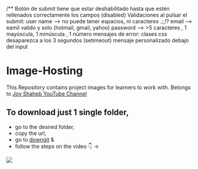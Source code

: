 /** Botón de submit tiene que estar deshabilitado hasta que estén rellenados correctamente los campos 
(disabled)
Validaciones al pulsar el submit:
    user name --> no puede tener espacios, ni caracteres .;,!?
    email --> eamil valido y solo (hotmail, gmail, yahoo)
    password -->  >5 caracteres , 1 mayúscula, 1 minúscula , 1 número
mensajes de error:
    clases css
    desaparezca a los 3 segundos (setimeout)
    mensaje personalizado debajo del input













# Image-Hosting

This Repository contains project images for learners to work with.
Belongs to [Joy Shaheb YouTube Channel](https://www.youtube.com/c/JoyShaheb)  

## To download just 1 single folder,
   * go to the desired folder, 
   * copy the url, 
   * go to [downgit](https://minhaskamal.github.io/DownGit/#/home) & 
   * follow the steps on the video 👇 ->

![](https://cloud.githubusercontent.com/assets/5456665/17822364/940bded8-6678-11e6-9603-b84d75bccec1.gif)

